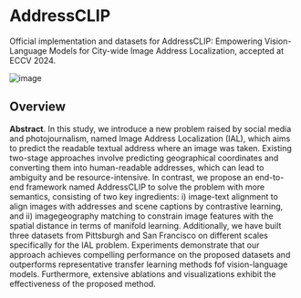 # AddressCLIP
Official implementation and datasets for AddressCLIP: Empowering Vision-Language Models for City-wide Image Address Localization, accepted at ECCV 2024.

![image](https://github.com/xsx1001/AddressCLIP/assets/59325025/0bd81407-f8b8-4dcf-8901-5ad966579add#pic_center)

## Overview
**Abstract**. In this study, we introduce a new problem raised by social media and photojournalism, named Image Address Localization (IAL), which aims to predict the readable textual address where an image was taken. Existing two-stage approaches involve predicting geographical coordinates and converting them into human-readable addresses, which can lead to ambiguity and be resource-intensive. In contrast, we propose an end-to-end framework named AddressCLIP to solve the problem with more semantics, consisting of two key ingredients: i) image-text alignment to align images with addresses and scene captions by contrastive learning, and ii) imagegeography matching to constrain image features with the spatial distance in terms of manifold learning. Additionally, we have built three datasets from Pittsburgh and San Francisco on different scales specifically for the IAL problem. Experiments demonstrate that our approach achieves compelling performance on the proposed datasets and outperforms representative transfer learning methods fof vision-language models. Furthermore, extensive ablations and visualizations exhibit the effectiveness of the proposed method.
